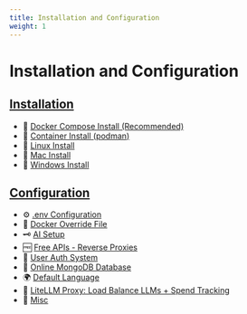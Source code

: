 ```yaml
---
title: Installation and Configuration
weight: 1
---
```


# Installation and Configuration

## **[Installation](./installation/index.md)**

  * 🐳 [Docker Compose Install (Recommended)](./installation/docker_compose_install.md)
  * 🦦 [Container Install (podman)](./installation/container_install.md)
  * 🐧 [Linux Install](./installation/linux_install.md) 
  * 🍎 [Mac Install](./installation/mac_install.md) 
  * 💙 [Windows Install](./installation/windows_install.md) 

## **[Configuration](./configuration/index.md)**

  * ⚙️ [.env Configuration](./configuration/dotenv.md) 
  * 🐋 [Docker Override File](./configuration/docker_override.md)
  * 🗝️ [AI Setup](./configuration/ai_setup.md)
  * 🆓 [Free APIs - Reverse Proxies](./configuration/free_ai_apis.md) 
  * 🛂 [User Auth System](./configuration/user_auth_system.md) 
  * 🍃 [Online MongoDB Database](./configuration/mongodb.md) 
  * 🌍 [Default Language](./configuration/default_language.md) 
  * 🚅 [LiteLLM Proxy: Load Balance LLMs + Spend Tracking](./configuration/litellm.md)
  * 🌛 [Misc](./configuration/misc.md)